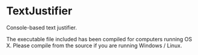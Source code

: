 # TextJustifier
Console-based text justifier.

The executable file included has been compiled for computers running OS X.
Please compile from the source if you are running Windows / Linux.
